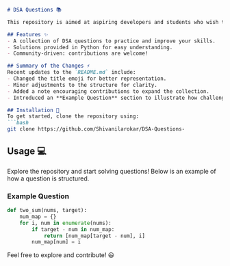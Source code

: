 ```markdown
# DSA Questions 📚

This repository is aimed at aspiring developers and students who wish to enhance their understanding of Data Structures and Algorithms (DSA) through various coding challenges.

## Features ✨
- A collection of DSA questions to practice and improve your skills.
- Solutions provided in Python for easy understanding.
- Community-driven: contributions are welcome!

## Summary of the Changes ⚡
Recent updates to the `README.md` include:
- Changed the title emoji for better representation.
- Minor adjustments to the structure for clarity.
- Added a note encouraging contributions to expand the collection.
- Introduced an **Example Question** section to illustrate how challenges are structured.

## Installation 🔧
To get started, clone the repository using:
```bash
git clone https://github.com/Shivanilarokar/DSA-Questions-
```

## Usage 💻
Explore the repository and start solving questions! Below is an example of how a question is structured.

### Example Question
```python
def two_sum(nums, target):
    num_map = {}
    for i, num in enumerate(nums):
        if target - num in num_map:
            return [num_map[target - num], i]
        num_map[num] = i
```

Feel free to explore and contribute! 😃
```